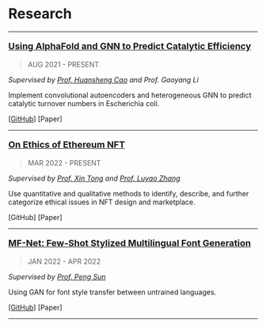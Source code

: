 # Research

<!-- [![YUFAN](./img/logos/en-Research.png){: style="width:200px"}](Research.md) -->

---

<!-- ![AlphaFold](./img/research/R-AlphaFold.jpg){: style="height:200px"} -->

[<p style="font-size:18px">**Using AlphaFold and GNN to Predict Catalytic Efficiency**</p>](Research/AlphaFold.md)

<!-- ### **[Using AlphaFold and GNN to Predict Catalytic Efficiency](Research/AlphaFold.md)** -->

<!-- **<p style="color:#909090">AUG 2021 - PRESENT</p>** -->

> AUG 2021 - PRESENT

*Supervised by [Prof. Huansheng Cao](https://scholars.duke.edu/person/Huansheng.Cao) and Prof. Gaoyang Li*

Implement convolutional autoencoders and heterogeneous GNN to predict catalytic turnover numbers in Escherichia coli.

[[GitHub](https://github.com/iambrucez/AlphaFold-Research)] [Paper]

---

<!-- ![HCIBlockchain](./img/research/R-HCI-Blockchain.jpg){: style="height:200px"} -->

[<p style="font-size:18px">**On Ethics of Ethereum NFT**</p>](Research/HCIBlockchain.md)


<!-- ### **[On Ethics of Ethereum NFT](Research/HCIBlockchain.md)** -->

> MAR 2022 - PRESENT

<!-- **<p style="color:#909090">MAR 2022 - PRESENT</p>** -->

<!-- **Mar 2022 - Present** -->

*Supervised by [Prof. Xin Tong](https://xintong.ca/) and [Prof. Luyao Zhang](https://scholars.duke.edu/person/luyao.zhang)*

Use quantitative and qualitative methods to identify, describe, and further categorize ethical issues in NFT design and marketplace.

[GitHub] [Paper]

---

<!-- ![MFNet](./img/research/R-MF-Net.jpg){: style="height:200px"} -->

[<p style="font-size:18px">**MF-Net: Few-Shot Stylized Multilingual Font Generation**</p>](Research/MFNet.md)


<!-- ### **[MF-Net: Few-Shot Stylized Multilingual Font Generation](Research/MFNet.md)** -->

<!-- **<p style="color:#909090">JAN 2022 - APR 2022</p>** -->

> JAN 2022 - APR 2022

<!-- **Jan 2022 - Apr 2022** -->

*Supervised by [Prof. Peng Sun](https://scholars.duke.edu/person/Peng.Sun1)*

Using GAN for font style transfer between untrained languages.

[[GitHub](https://github.com/junkaiman/FTransGAN_Experiments)] [Paper]

---